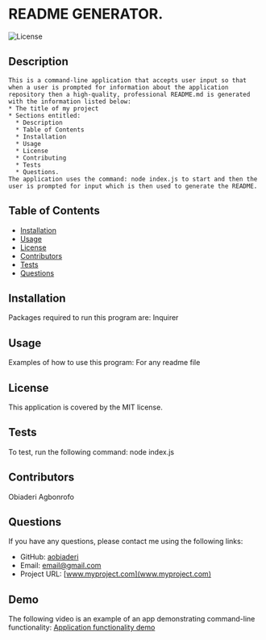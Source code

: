 # README GENERATOR.

  ![License](https://img.shields.io/badge/license-MIT-blue.svg)
  
  ## Description
    This is a command-line application that accepts user input so that when a user is prompted for information about the application repository then a high-quality, professional README.md is generated with the information listed below:
    * The title of my project 
    * Sections entitled:
      * Description 
      * Table of Contents 
      * Installation 
      * Usage 
      * License 
      * Contributing 
      * Tests 
      * Questions.
    The application uses the command: node index.js to start and then the user is prompted for input which is then used to generate the README.

  ## Table of Contents
  - [Installation](#installation)
  - [Usage](#usage)
  - [License](#license)
  - [Contributors](#contributors)
  - [Tests](#tests)
  - [Questions](#questions)

  ## Installation
  Packages required to run this program are: Inquirer
  
  ## Usage
  Examples of how to use this program: For any readme file 

  ## License
  This application is covered by the MIT license.

  ## Tests
  To test, run the following command: node index.js
  
  ## Contributors
  Obiaderi Agbonrofo

  ## Questions
  If you have any questions, please contact me using the following links:
  
  - GitHub: [aobiaderi](https://github.com/aobiaderi)
  - Email: [email@gmail.com](mailto:email@gmail.com)
  - Project URL: [www.myproject.com](www.myproject.com)

  ## Demo
  The following video is an example of an app demonstrating command-line functionality:
  [Application functionality demo](https://drive.google.com/file/d/1kcyomC42f5wZTWHE1EsIpQK1-VELdweD/view)
  